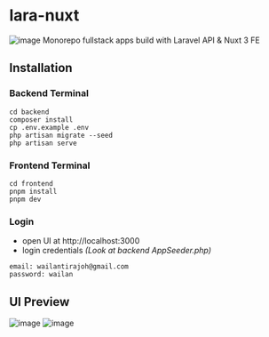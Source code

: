 # lara-nuxt
![image](https://github.com/WailanTirajoh/lara-nuxt/assets/53980548/ab4f28fc-ee63-47d8-aa13-f719544057e1)
Monorepo fullstack apps build with Laravel API & Nuxt 3 FE

## Installation
### Backend Terminal
```
cd backend
composer install
cp .env.example .env
php artisan migrate --seed
php artisan serve
```

### Frontend Terminal
```
cd frontend
pnpm install
pnpm dev
```

### Login
- open UI at http://localhost:3000
- login credentials _(Look at backend AppSeeder.php)_
```
email: wailantirajoh@gmail.com
password: wailan
```

## UI Preview
![image](https://github.com/WailanTirajoh/lara-nuxt/assets/53980548/22281f0b-608e-4767-91fd-b86c6f4ef548)
![image](https://github.com/WailanTirajoh/lara-nuxt/assets/53980548/d7955974-dbf5-4c48-afdd-c064c260d04f)
